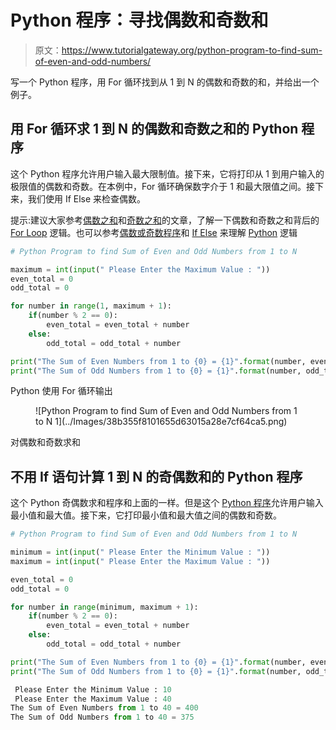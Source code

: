 # Python 程序：寻找偶数和奇数和

> 原文：<https://www.tutorialgateway.org/python-program-to-find-sum-of-even-and-odd-numbers/>

写一个 Python 程序，用 For 循环找到从 1 到 N 的偶数和奇数的和，并给出一个例子。

## 用 For 循环求 1 到 N 的偶数和奇数之和的 Python 程序

这个 Python 程序允许用户输入最大限制值。接下来，它将打印从 1 到用户输入的极限值的偶数和奇数。在本例中，For 循环确保数字介于 1 和最大限值之间。接下来，我们使用 If Else 来检查偶数。

提示:建议大家参考[偶数之和](https://www.tutorialgateway.org/python-program-to-calculate-sum-of-even-numbers/)和[奇数之和](https://www.tutorialgateway.org/python-program-to-calculate-sum-of-odd-numbers/)的文章，了解一下偶数和奇数之和背后的 [For Loop](https://www.tutorialgateway.org/python-for-loop/) 逻辑。也可以参考[偶数或奇数程序](https://www.tutorialgateway.org/python-program-to-check-if-a-number-is-odd-or-even/)和 [If Else](https://www.tutorialgateway.org/python-if-else/) 来理解 [Python](https://www.tutorialgateway.org/python-tutorial/) 逻辑

```py
# Python Program to find Sum of Even and Odd Numbers from 1 to N

maximum = int(input(" Please Enter the Maximum Value : "))
even_total = 0
odd_total = 0

for number in range(1, maximum + 1):
    if(number % 2 == 0):
        even_total = even_total + number
    else:
        odd_total = odd_total + number

print("The Sum of Even Numbers from 1 to {0} = {1}".format(number, even_total))
print("The Sum of Odd Numbers from 1 to {0} = {1}".format(number, odd_total))
```

Python 使用 For 循环输出

<figure class="wp-block-image size-large">![Python Program to find Sum of Even and Odd Numbers from 1 to N 1](../Images/38b355f8101655d63015a28e7cf64ca5.png)</figure>

对偶数和奇数求和

## 不用 If 语句计算 1 到 N 的奇偶数和的 Python 程序

这个 Python 奇偶数求和程序和上面的一样。但是这个 [Python 程序](https://www.tutorialgateway.org/python-programming-examples/)允许用户输入最小值和最大值。接下来，它打印最小值和最大值之间的偶数和奇数。

```py
# Python Program to find Sum of Even and Odd Numbers from 1 to N

minimum = int(input(" Please Enter the Minimum Value : ")) 
maximum = int(input(" Please Enter the Maximum Value : "))

even_total = 0
odd_total = 0

for number in range(minimum, maximum + 1):
    if(number % 2 == 0):
        even_total = even_total + number
    else:
        odd_total = odd_total + number

print("The Sum of Even Numbers from 1 to {0} = {1}".format(number, even_total))
print("The Sum of Odd Numbers from 1 to {0} = {1}".format(number, odd_total))
```

```py
 Please Enter the Minimum Value : 10
 Please Enter the Maximum Value : 40
The Sum of Even Numbers from 1 to 40 = 400
The Sum of Odd Numbers from 1 to 40 = 375
```